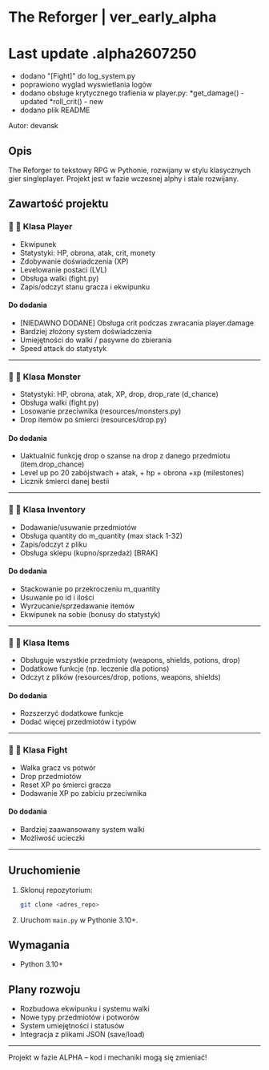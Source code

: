 # The Reforger | ver_early_alpha

# Last update .alpha2607250
- dodano "[Fight]" do log_system.py
- poprawiono wyglad wyswietlania logów
- dodano obsługe krytycznego trafienia w player.py:
   *get_damage() - updated
   *roll_crit() - new
- dodano plik README


Autor: devansk

## Opis

The Reforger to tekstowy RPG w Pythonie, rozwijany w stylu klasycznych gier singleplayer. Projekt jest w fazie wczesnej alphy i stale rozwijany.

## Zawartość projektu

### 🔶 🧙 Klasa Player
- Ekwipunek
- Statystyki: HP, obrona, atak, crit, monety
- Zdobywanie doświadczenia (XP)
- Levelowanie postaci (LVL)
- Obsługa walki (fight.py)
- Zapis/odczyt stanu gracza i ekwipunku

#### Do dodania
- [NIEDAWNO DODANE] Obsługa crit podczas zwracania player.damage
- Bardziej złożony system doświadczenia
- Umiejętności do walki / pasywne do zbierania
- Speed attack do statystyk

---

### 🔶 👾 Klasa Monster
- Statystyki: HP, obrona, atak, XP, drop, drop_rate (d_chance)
- Obsługa walki (fight.py)
- Losowanie przeciwnika (resources/monsters.py)
- Drop itemów po śmierci (resources/drop.py)

#### Do dodania
- Uaktualnić funkcję drop o szanse na drop z danego przedmiotu (item.drop_chance)
- Level up po 20 zabójstwach + atak, + hp + obrona +xp (milestones)
- Licznik śmierci danej bestii
---

### 🔶 🎒 Klasa Inventory
- Dodawanie/usuwanie przedmiotów
- Obsługa quantity do m_quantity (max stack 1-32)
- Zapis/odczyt z pliku
- Obsługa sklepu (kupno/sprzedaż) [BRAK]

#### Do dodania
- Stackowanie po przekroczeniu m_quantity
- Usuwanie po id i ilości
- Wyrzucanie/sprzedawanie itemów
- Ekwipunek na sobie (bonusy do statystyk)

---

### 🔶 🏺 Klasa Items
- Obsługuje wszystkie przedmioty (weapons, shields, potions, drop)
- Dodatkowe funkcje (np. leczenie dla potions)
- Odczyt z plików (resources/drop, potions, weapons, shields)

#### Do dodania
- Rozszerzyć dodatkowe funkcje
- Dodać więcej przedmiotów i typów

---

### 🔶 🏺 Klasa Fight
- Walka gracz vs potwór
- Drop przedmiotów
- Reset XP po śmierci gracza
- Dodawanie XP po zabiciu przeciwnika

#### Do dodania
- Bardziej zaawansowany system walki
- Możliwość ucieczki

---

## Uruchomienie

1. Sklonuj repozytorium:
   ```bash
   git clone <adres_repo>
   ```
2. Uruchom `main.py` w Pythonie 3.10+.

## Wymagania
- Python 3.10+

## Plany rozwoju
- Rozbudowa ekwipunku i systemu walki
- Nowe typy przedmiotów i potworów
- System umiejętności i statusów
- Integracja z plikami JSON (save/load)

---

Projekt w fazie ALPHA – kod i mechaniki mogą się zmieniać!

